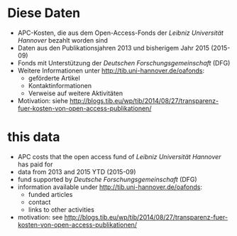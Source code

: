# Diese Daten #

* APC-Kosten, die aus dem Open-Access-Fonds der *Leibniz Universität Hannover* bezahlt worden sind
* Daten aus den Publikationsjahren 2013 und bisherigem Jahr 2015 (2015-09)
* Fonds mit Unterstützung der *Deutschen Forschungsgemeinschaft* (DFG)
* Weitere Informationen unter <http://tib.uni-hannover.de/oafonds>:
  * geförderte Artikel
  * Kontaktinformationen
  * Verweise auf weitere Aktivitäten
* Motivation: siehe <http://blogs.tib.eu/wp/tib/2014/08/27/transparenz-fuer-kosten-von-open-access-publikationen/>

# this data #
* APC costs that the open access fund of *Leibniz Universität Hannover* has paid for
* data from 2013 and 2015 YTD (2015-09)
* fund supported by *Deutsche Forschungsgemeinschaft* (DFG)
* information available under <http://tib.uni-hannover.de/oafonds>:
  * funded articles
  * contact
  * links to other activities
* motivation: see <http://blogs.tib.eu/wp/tib/2014/08/27/transparenz-fuer-kosten-von-open-access-publikationen/>


